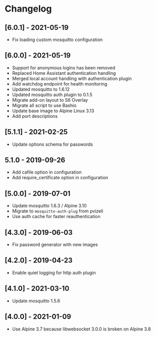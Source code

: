 # Changelog

## [6.0.1] - 2021-05-19

- Fix loading custom mosquitto configuration

## [6.0.0] - 2021-05-19

- Support for anonymous logins has been removed
- Replaced Home Assistant authentication handling
- Merged local account handling with authentication plugin
- Add watchdog endpoint for health monitoring
- Updated mosquitto to 1.6.12
- Updated mosquitto auth plugin to 0.1.5
- Migrate add-on layout to S6 Overlay
- Migrate all script to use Bashio
- Update base image to Alpine Linux 3.13
- Add port descriptions

## [5.1.1] - 2021-02-25

- Update options schema for passwords

## 5.1.0 - 2019-09-26

- Add cafile option in configuration
- Add require_certificate option in configuration

## [5.0.0] - 2019-07-01

- Update mosquitto 1.6.3 / Alpine 3.10
- Migrate to `mosquitto-auth-plug` from pvizeli
- Use auth cache for faster reauthentication

## [4.3.0] - 2019-06-03

- Fix password generator with new images

## [4.2.0] - 2019-04-23

- Enable quiet logging for http auth plugin

## [4.1.0] - 2021-03-10

- Update mosquitto 1.5.6

## [4.0.0] - 2021-01-09

- Use Alpine 3.7 because libwebsocket 3.0.0 is broken on Alpine 3.8

